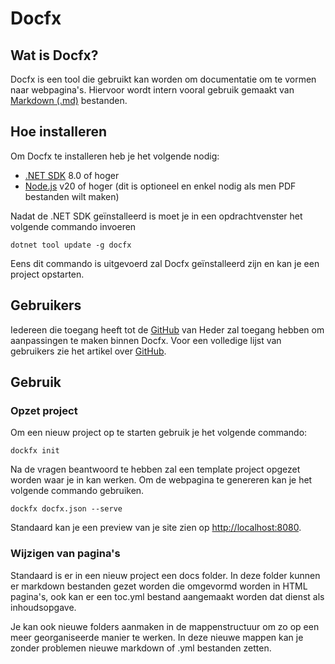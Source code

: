 # Docfx

## Wat is Docfx?

Docfx is een tool die gebruikt kan worden om documentatie om te vormen naar webpagina's. Hiervoor wordt intern vooral gebruik gemaakt van [Markdown (.md)](../ittools/markdown.md) bestanden.

## Hoe installeren

Om Docfx te installeren heb je het volgende nodig:

- [.NET SDK](https://dotnet.microsoft.com/en-us/download) 8.0 of hoger
- [Node.js](https://nodejs.org/en) v20 of hoger (dit is optioneel en enkel nodig als men PDF bestanden wilt maken)

Nadat de .NET SDK geïnstalleerd is moet je in een opdrachtvenster het volgende commando invoeren
```
dotnet tool update -g docfx
```
Eens dit commando is uitgevoerd zal Docfx geïnstalleerd zijn en kan je een project opstarten.

## Gebruikers

Iedereen die toegang heeft tot de [GitHub](../ittools/github.md) van Heder zal toegang hebben om aanpassingen te maken binnen Docfx.
Voor een volledige lijst van gebruikers zie het artikel over [GitHub](../ittools/github.md).


## Gebruik


### Opzet project

Om een nieuw project op te starten gebruik je het volgende commando:
```
dockfx init
```
Na de vragen beantwoord te hebben zal een template project opgezet worden waar je in kan werken. Om de webpagina te genereren kan je het volgende commando gebruiken. 
```
dockfx docfx.json --serve
```
Standaard kan je een preview van je site zien op [http://localhost:8080](http://localhost:8080).

### Wijzigen van pagina's

Standaard is er in een nieuw project een docs folder. In deze folder kunnen er markdown bestanden gezet worden die omgevormd worden in HTML pagina's, ook kan er een toc.yml bestand aangemaakt worden dat dienst als inhoudsopgave.

Je kan ook nieuwe folders aanmaken in de mappenstructuur om zo op een meer georganiseerde manier te werken. In deze nieuwe mappen kan je zonder problemen nieuwe markdown of .yml bestanden zetten.
